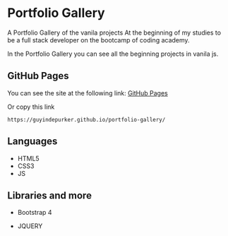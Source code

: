 # Portfolio Gallery
A Portfolio Gallery of the vanila projects At the beginning of my studies to be a full stack developer on the bootcamp of coding academy.

In the Portfolio Gallery you can see all the beginning projects in vanila js.

## GitHub Pages
You can see the site at the following link:
[GitHub Pages](https://guyindepurker.github.io/portfolio-gallery/)

Or copy this link

`https://guyindepurker.github.io/portfolio-gallery/`

## Languages
- HTML5 
- CSS3 
- JS

## Libraries and more
- Bootstrap 4 

- JQUERY 
